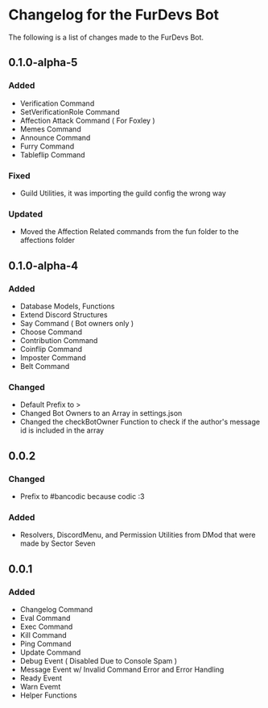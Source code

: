 # Changelog for the FurDevs Bot

The following is a list of changes made to the FurDevs Bot.

## 0.1.0-alpha-5

### Added

- Verification Command
- SetVerificationRole Command
- Affection Attack Command ( For Foxley )
- Memes Command
- Announce Command
- Furry Command
- Tableflip Command

### Fixed

- Guild Utilities, it was importing the guild config the wrong way

### Updated

- Moved the Affection Related commands from the fun folder to the affections folder

## 0.1.0-alpha-4

### Added

- Database Models, Functions
- Extend Discord Structures
- Say Command ( Bot owners only )
- Choose Command
- Contribution Command 
- Coinflip Command
- Imposter Command
- Belt Command


### Changed

- Default Prefix to >
- Changed Bot Owners to an Array in settings.json
- Changed the checkBotOwner Function to check if the author's message id is included in the array

## 0.0.2

### Changed

- Prefix to #bancodic because codic :3

### Added

- Resolvers, DiscordMenu, and Permission Utilities from DMod that were made by Sector Seven

## 0.0.1

### Added
- Changelog Command
- Eval Command
- Exec Command
- Kill Command
- Ping Command
- Update Command
- Debug Event ( Disabled Due to Console Spam )
- Message Event w/ Invalid Command Error and Error Handling
- Ready Event
- Warn Evemt
- Helper Functions